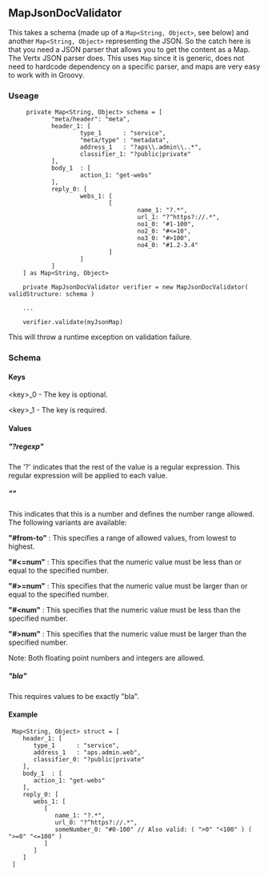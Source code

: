 ## MapJsonDocValidator

This takes a schema (made up of a ` Map<String, Object> `, see below) and another ` Map<String, Object> ` representing the JSON. So the catch here is that you need a JSON parser that allows you to get the content as a Map. The Vertx JSON parser does. This uses `Map` since it is generic, does not need to hardcode dependency on a specific parser, and maps are very easy to work with in Groovy.

### Useage

         private Map<String, Object> schema = [
                "meta/header": "meta",
                header_1: [
                        type_1      : "service",
                        "meta/type" : "metadata",
                        address_1   : "?aps\\.admin\\..*",
                        classifier_1: "?public|private"
                ],
                body_1  : [
                        action_1: "get-webs"
                ],
                reply_0: [
                        webs_1: [
                                [
                                        name_1: "?.*",
                                        url_1: "?^https?://.*",
                                        no1_0: "#1-100",
                                        no2_0: "#<=10",
                                        no3_0: "#>100",
                                        no4_0: "#1.2-3.4"
                                ]
                        ]
                ]
        ] as Map<String, Object>

        private MapJsonDocValidator verifier = new MapJsonDocValidator( validStructure: schema )

        ...

        verifier.validate(myJsonMap)

This will throw a runtime exception on validation failure.

### Schema

#### Keys

&lt;key&gt;\_0 - The key is optional.

&lt;key&gt;\_1 - The key is required.

#### Values

##### "?regexp"

The '?' indicates that the rest of the value is a regular expression. This regular expression will be applied to each value.

##### "<hash><range>"

This indicates that this is a number and defines the number range allowed. The following variants are available:

__"#from-to"__ : This specifies a range of allowed values, from lowest to highest.

__"#<=num"__ : This specifies that the numeric value must be less than or equal to the specified number.

__"#>=num"__ : This specifies that the numeric value must be larger than or equal to the specified number.

__"#<num"__ : This specifies that the numeric value must be less than the specified number.

__"#>num"__ : This specifies that the numeric value must be larger than the specified number.

Note: Both floating point numbers and integers are allowed.

##### "bla"

This requires values to be exactly "bla".

#### Example

     Map<String, Object> struct = [
        header_1: [
           type_1      : "service",
           address_1   : "aps.admin.web",
           classifier_0: "?public|private"
        ],
        body_1  : [
           action_1: "get-webs"
        ],
        reply_0: [
           webs_1: [
              [
                 name_1: "?.*",
                 url_0: "?^https?://.*",
                 someNumber_0: "#0-100" // Also valid: ( ">0" "<100" ) ( ">=0" "<=100" )
              ]
           ]
        ]
     ]


